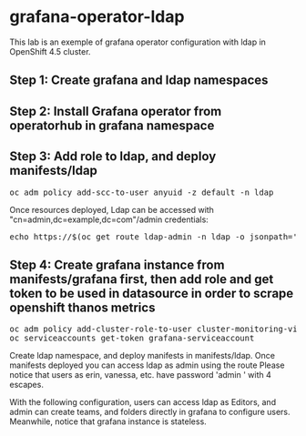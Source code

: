 # grafana-operator-ldap

This lab is an exemple of grafana operator configuration with ldap in OpenShift 4.5 cluster.

## Step 1: Create grafana and ldap namespaces

## Step 2: Install Grafana operator from operatorhub in grafana namespace

## Step 3: Add role to ldap, and deploy manifests/ldap
<pre>
oc adm policy add-scc-to-user anyuid -z default -n ldap
</pre>

Once resources deployed, Ldap can be accessed with "cn=admin,dc=example,dc=com"/admin credentials:
<pre>
echo https://$(oc get route ldap-admin -n ldap -o jsonpath='{.spec.host}')
</pre>

## Step 4: Create grafana instance from manifests/grafana first, then add role and get token to be used in datasource in order to scrape openshift thanos metrics
<pre>
oc adm policy add-cluster-role-to-user cluster-monitoring-view -z grafana-serviceaccount
oc serviceaccounts get-token grafana-serviceaccount
</pre>

Create ldap namespace, and deploy manifests in manifests/ldap.
Once manifests deployed you can access ldap as admin using the route
Please notice that users as erin, vanessa, etc. have password 'admin    ' with 4 escapes.

With the following configuration, users can access ldap as Editors, and admin can create teams, and folders directly in grafana to configure users. Meanwhile, notice that grafana instance is stateless.
